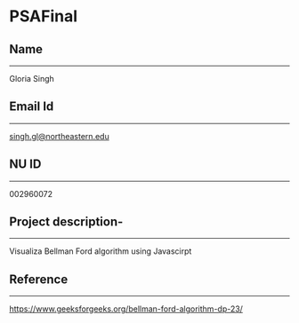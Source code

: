 # PSAFinal

## Name
--------------------------

Gloria Singh

## Email Id
----------------------------

singh.gl@northeastern.edu

## NU ID
----------------------------
002960072


## Project description-
------------------------------

Visualiza Bellman Ford algorithm using Javascirpt

## Reference
-------------------------------

https://www.geeksforgeeks.org/bellman-ford-algorithm-dp-23/

